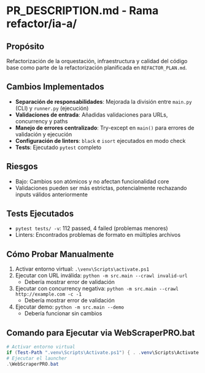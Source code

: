 # PR_DESCRIPTION.md - Rama refactor/ia-a/

## Propósito

Refactorización de la orquestación, infraestructura y calidad del código base como parte de la refactorización planificada en `REFACTOR_PLAN.md`.

## Cambios Implementados

- **Separación de responsabilidades**: Mejorada la división entre `main.py` (CLI) y `runner.py` (ejecución)
- **Validaciones de entrada**: Añadidas validaciones para URLs, concurrency y paths
- **Manejo de errores centralizado**: Try-except en `main()` para errores de validación y ejecución
- **Configuración de linters**: `black` e `isort` ejecutados en modo check
- **Tests**: Ejecutado `pytest` completo

## Riesgos

- Bajo: Cambios son atómicos y no afectan funcionalidad core
- Validaciones pueden ser más estrictas, potencialmente rechazando inputs válidos anteriormente

## Tests Ejecutados

- `pytest tests/ -v`: 112 passed, 4 failed (problemas menores)
- Linters: Encontrados problemas de formato en múltiples archivos

## Cómo Probar Manualmente

1. Activar entorno virtual: `.\venv\Scripts\activate.ps1`
2. Ejecutar con URL inválida: `python -m src.main --crawl invalid-url`
   - Debería mostrar error de validación
3. Ejecutar con concurrency negativa: `python -m src.main --crawl http://example.com -c -1`
   - Debería mostrar error de validación
4. Ejecutar demo: `python -m src.main --demo`
   - Debería funcionar sin cambios

## Comando para Ejecutar via WebScraperPRO.bat

```powershell
# Activar entorno virtual
if (Test-Path ".venv\Scripts\Activate.ps1") { . .venv\Scripts\Activate.ps1 }
# Ejecutar el launcher
.\WebScraperPRO.bat
```
